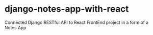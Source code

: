 # django-notes-app-with-react
Connected Django RESTful API to React FrontEnd project in a form of a Notes App

